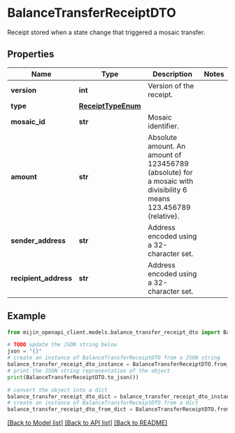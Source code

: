 # BalanceTransferReceiptDTO

Receipt stored when a state change that triggered a mosaic transfer.

## Properties

Name | Type | Description | Notes
------------ | ------------- | ------------- | -------------
**version** | **int** | Version of the receipt. | 
**type** | [**ReceiptTypeEnum**](ReceiptTypeEnum.md) |  | 
**mosaic_id** | **str** | Mosaic identifier. | 
**amount** | **str** | Absolute amount. An amount of 123456789 (absolute) for a mosaic with divisibility 6 means 123.456789 (relative). | 
**sender_address** | **str** | Address encoded using a 32-character set. | 
**recipient_address** | **str** | Address encoded using a 32-character set. | 

## Example

```python
from mijin_openapi_client.models.balance_transfer_receipt_dto import BalanceTransferReceiptDTO

# TODO update the JSON string below
json = "{}"
# create an instance of BalanceTransferReceiptDTO from a JSON string
balance_transfer_receipt_dto_instance = BalanceTransferReceiptDTO.from_json(json)
# print the JSON string representation of the object
print(BalanceTransferReceiptDTO.to_json())

# convert the object into a dict
balance_transfer_receipt_dto_dict = balance_transfer_receipt_dto_instance.to_dict()
# create an instance of BalanceTransferReceiptDTO from a dict
balance_transfer_receipt_dto_from_dict = BalanceTransferReceiptDTO.from_dict(balance_transfer_receipt_dto_dict)
```
[[Back to Model list]](../README.md#documentation-for-models) [[Back to API list]](../README.md#documentation-for-api-endpoints) [[Back to README]](../README.md)


